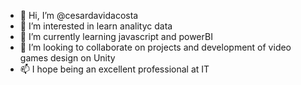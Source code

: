 - 👋 Hi, I’m @cesardavidacosta
- 👀 I’m interested in learn analityc data
- 🌱 I’m currently learning javascript and powerBI
- 💞️ I’m looking to collaborate on projects and development of video games design on Unity
- 📫 I hope being an excellent professional at IT

<!---
cesardavidacosta/cesardavidacosta is a ✨ special ✨ repository because its `README.md` (this file) appears on your GitHub profile.
You can click the Preview link to take a look at your changes.
--->
